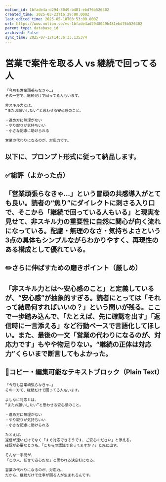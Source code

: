 ```yaml
---
notion_id: 1bfade4a-d294-8049-b481-ebd76b526302
created_time: 2025-03-23T16:29:00.000Z
last_edited_time: 2025-05-18T03:53:00.000Z
url: https://www.notion.so/vs-1bfade4ad2948049b481ebd76b526302
parent_type: database_id
archived: False
sync_time: 2025-07-12T14:36:33.135374
---
```


# 営業で案件を取る人 vs 継続で回ってる人

```plain text
「今月も営業頑張らなきゃ…」
その一方で、継続だけで回ってる人もいます。

非スキル力とは、
“またお願いしたい”と思わせる安心感のこと。

・進め方に無理がない
・やり取りが気持ちいい
・小さな配慮に助けられる

営業の代わりになるのが、対応力です。
```
以下に、プロンプト形式に従って納品します。
---
## ✅総評（よかった点）
「営業頑張らなきゃ…」という冒頭の共感導入がとても良い。読者の“焦り”にダイレクトに刺さる入り口で、そこから「継続で回っている人もいる」と現実を見せて、非スキル力の重要性に自然に関心が向く流れになっている。配慮・無理のなさ・気持ちよさという3点の具体もシンプルながらわかりやすく、再現性のある構成として優れている。
---
## ✏️さらに伸ばすための磨きポイント（厳しめ）
「非スキル力とは〜安心感のこと」と定義しているが、“安心感”が抽象的すぎる。読者にとっては「それって結局何すればいいの？」という問いが残る。ここで一歩踏み込んで、「たとえば、先に確認を出す」「返信時に一言添える」など行動ベースで言語化してほしい。また、最後の一文「営業の代わりになるのが、対応力です」もやや物足りない。“継続の正体は対応力”くらいまで断言してもよかった。
---
## 📄コピー・編集可能なテキストブロック（Plain Text）
```plain text
「今月も営業頑張らなきゃ…」
その一方で、継続だけで回ってる人もいます。

よしなに対応とは、
“またお願いしたい”と思わせる安心感のこと。

・進め方に無理がない
・やり取りが気持ちいい
・小さな配慮に助けられる

たとえば、
返信が速いだけでなく「すぐ対応できそうです、ご安心ください」と添える。
確認が必要なときも、「こちらの認識で合ってますか？」と先に出す。

そんな一手間が、
「この人、任せて安心だな」と思われる決定打になる。

営業の代わりになるのが、対応力。
だから、継続だけで仕事が回る人が生まれるんです。

```
